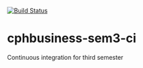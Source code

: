 [![Build Status](https://travis-ci.org/Skiparin/cphbusiness-sem3-ci.svg?branch=master)](https://travis-ci.org/Skiparin/cphbusiness-sem3-ci)

# cphbusiness-sem3-ci
Continuous integration for third semester
